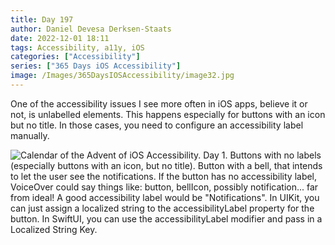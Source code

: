 ```yaml
---
title: Day 197
author: Daniel Devesa Derksen-Staats
date: 2022-12-01 18:11
tags: Accessibility, a11y, iOS
categories: ["Accessibility"]
series: ["365 Days iOS Accessibility"]
image: /Images/365DaysIOSAccessibility/image32.jpg
---
```


One of the accessibility issues I see more often in iOS apps, believe it or not, is unlabelled elements. This happens especially for buttons with an icon but no title. In those cases, you need to configure an accessibility label manually.

![Calendar of the Advent of iOS Accessibility. Day 1. Buttons with no labels (especially buttons with an icon, but no title). Button with a bell, that intends to let the user see the notifications. If the button has no accessibility label, VoiceOver could say things like: button, bellIcon, possibly notification... far from ideal! A good accessibility label would be "Notifications". In UIKit, you can just assign a localized string to the accessibilityLabel property for the button. In SwiftUI, you can use the accessibilityLabel modifier and pass in a Localized String Key.](/Images/365DaysIOSAccessibility/image32.jpg)